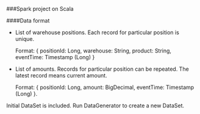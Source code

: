 ###Spark project on Scala


####Data format
- List of warehouse positions. Each record for particular position is unique. 

     Format: { positionId: Long, warehouse: String, product: String, eventTime: Timestamp (Long) }

- List of amounts. Records for particular position can be repeated. The latest record means current amount. 

     Format: { positionId: Long, amount: BigDecimal, eventTime: Timestamp (Long) }.
 
 Initial DataSet is included. Run DataGenerator to create a new DataSet.